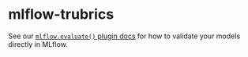 # mlflow-trubrics

See our [`mlflow.evaluate()` plugin docs](https://trubrics.github.io/trubrics-sdk/mlflow/) for how to validate your models directly in MLflow.
